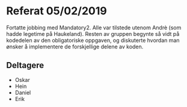 # Referat 05/02/2019
Fortatte jobbing med Mandatory2. Alle var tilstede utenom Andrè (som hadde legetime på Haukeland). 
Resten av gruppen begynte så vidt på kodedelen av den obligatoriske oppgaven, og diskuterte
hvordan man ønsker å implementere de forskjellige delene av koden. 

## Deltagere
  * Oskar
  * Hein
  * Daniel
  * Erik
    
